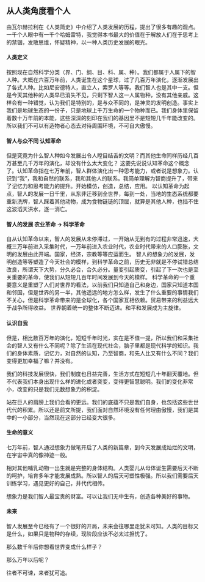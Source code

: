 ## 从人类角度看个人
由瓦尔赫拉利在《人类简史》中介绍了人类发展的历程，提出了很多有趣的观点。一千个人眼中有一千个哈姆雷特，我觉得本书最大的价值在于解放人们在于思考上的禁锢，发散思维，怀疑精神，以一种人类历史发展的眼光。
#### 人类定义
按照现在自然科学分类（界、门、纲、目、科、属、种）。我们都属于人属下的智人种。大概在六百万年前，人类诞生在这个星球，过了几百万年演化，逐渐发展出了各式人种。比如尼安德特人，直立人，索罗人等等。我们智人也是其中一支。但是今天其他种的人类早已消失不见，只剩下智人这一人属物种，没有其他亲戚。这样会有一种错觉，认为我们是特别的，是与众不同的，是神灵的发明创造。事实上我们是地球生态的一份子，只是地球上千万生命的一个物种而已。我们身体里保留着数十万年前的本能，这些深深的刻印在我们的基因里不是短短几千年能改变的。所以我们不可以有造物者心态去对待周围环境，不可自大傲慢。

#### 智人与众不同 认知革命
但是究竟为什么智人种如今发展出令人瞠目结舌的文明？而其他生命同样历经几百万甚至几千万年的演化，却没有什么太大变化？
这要先说说认知革命这个概念了。认知革命指在七万年前，智人群体演化出一种思考能力，或者说是想象力。认识到“我”，我和自然的联系，我和其他人的联系。我简单理解为智商提升了，带来了记忆力和思考能力的提升。开始模仿，创造，总结，应用。
以认知革命为起点，智人的发展一日千里，从东非迁移到全世界，每到一处，当地的生态系统都要重新洗牌，智人踩着其他动物，成为食物链链的顶层，就算是其他人种，也挡不住这波滔天洪水，逐一消亡。

#### 智人的发展 农业革命 -> 科学革命
自从认知革命以来，智人的发展从未停滞过，一开始从无到有的过程非常迅速，大概三万年前进入采集时代，一万年前进入农业时代，农业时代带来的人口膨胀，文明的发展由此开端。国家，经济，宗教等等应运而生。
智人的想象力的发展，发明创造等等塑造了今天社会的模样，到科学革命之前，历史无非就是不停试错总结改良，所谓天下大势，分久必合，合久必分。量变引起质变，引起了下一次也是至关重要的革命，使我们从短短几百年时间发展到今天的模样。
科学革命的一个重要意义是重塑了人们对世界的看法，以前我们只知道自己和身边，国家只知道本国和邻国，但是世界的另一半，其他遥远的地方怎么样，发生了什么重要的事情我们不关心，但是科学革命带来的是全球化，各个国家互相依赖。贸易带来的利益远大于战争所得收益。
世界朝着统一的整体不断迈进。和平和发展成为主旋律。
#### 认识自我
但是，相比数百万年的演化，短短千年时光，实在是不值一提，所以我们和采集社会的智人又有什么不同呢？除了生活在现代社会，脑子里都是现代科学的知识。我们的身体素质，记忆力，对自然的认知，乃至智商，和先人比又有什么不同？我们变得更加幸福了嘛？并没有。

我们的科技发展很快，我们制度也日益完善，生活方式在短短几十年翻天覆地。但不代表我们本身出现什么样的进化或者突变，变得更智慧聪明。我们的变化非常小，改变的只是我们无数想象力的积淀。

站在巨人的肩膀上我们会看的更远。我们的底蕴不只是我们自身，也包括这些世世代代的积累。所以还是前文所提，我们面对自然环境没有任何理由傲慢，我们是其中的一小部分，当然现在这部分已经变大很多。

#### 生命的意义
七万年前，智人通过想象力做笔开启了人类的新篇章，到今天发展成灿烂的文明，在宇宙中真的像神迹一般。  

相对其他哺乳动物一出生就是完整的身体结构。人类婴儿从母体诞生需要后天不断的呵护，培育多年才能发展成熟。所以智人的后天可塑性极强。所以我们需要后天训练学习，遇见更好的自己，并代代相传。 

想象力是我们智人最宝贵的财富。可以让我们无中生有，创造各种美好的事物。

#### 未来
智人发展至今已经有了一个很好的开局，未来会往哪里走犹未可知。人类的目标又是什么，如果只是物种的存续，现阶段应该不必太过担忧了。

那么数千年后你想看世界变成什么样子？

那么万年以后呢？

往者不可谏，来者犹可追。
